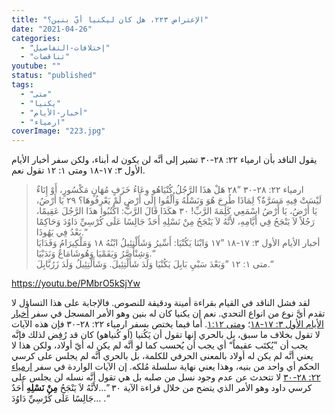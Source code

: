 ```yaml
---
title: "الإعتراض ٢٢٣، هل كان ليكنيا أيّ بنين؟"
date: "2021-04-26"
categories: 
  - "إختلافات-التفاصيل"
  - "تناقضات"
youtube: ""
status: "published"
tags: 
  - "متى"
  - "يكنيا"
  - "أخبار-الأيام"
  - "ارمياء"
coverImage: "223.jpg"
---
```


يقول الناقد بأن ارمياء ٢٢: ٢٨-٣٠ تشير إلى أنَّه لن يكون له أبناء، ولكن سفر أخبار الأيام الأول ٣: ١٧-١٨ ومتى ١: ١٢ تقول نعم.

> ارمياء ٢٢: ٢٨-٣٠ ”٢٨ هَلْ هذَا الرَّجُلُ كُنْيَاهُو وِعَاءُ خَزَفٍ مُهَانٍ مَكْسُورٍ، أَوْ إِنَاءٌ لَيْسَتْ فِيهِ مَسَرَّةٌ؟ لِمَاذَا طُرِحَ هُوَ وَنَسْلُهُ وَأُلْقُوا إِلَى أَرْضٍ لَمْ يَعْرِفُوهَا؟ ٢٩ يَا أَرْضُ، يَا أَرْضُ، يَا أَرْضُ اسْمَعِي كَلِمَةَ الرَّبِّ! ٣٠ هكَذَا قَالَ الرَّبُّ: اكْتُبُوا هذَا الرَّجُلَ عَقِيمًا، رَجُلاً لاَ يَنْجَحُ فِي أَيَّامِهِ، لأَنَّهُ لاَ يَنْجَحُ مِنْ نَسْلِهِ أَحَدٌ جَالِسًا عَلَى كُرْسِيِّ دَاوُدَ وَحَاكِمًا بَعْدُ فِي يَهُوذَا.“  
> أخبار الأيام الأول ٣: ١٧-١٨ ”١٧ وَابْنَا يَكُنْيَا: أَسِّيرُ وَشَأَلْتِئِيلُ ابْنُهُ ١٨ وَمَلْكِيرَامُ وَفَدَايَا وَشِنْأَصَّرُ وَيَقَمْيَا وَهُوشَامَاعُ وَنَدَبْيَا.“  
> متى ١: ١٢ ”وَبَعْدَ سَبْيِ بَابِلَ يَكُنْيَا وَلَدَ شَأَلْتِئِيلَ. وَشَأَلْتِئِيلُ وَلَدَ زَرُبَّابِلَ.“

https://youtu.be/PMbrO5kSjYw

لقد فشل الناقد في القيام بقراءة أمينة ودقيقة للنصوص. فالإجابة على هذا التساؤل لا تقدم أيَّ نوع من انواع التحدي. نعم إن يكنيا كان له بنين وهو الأمر المسجل في سفر [أخبار الأيام الأول ٣: ١٧-١٨](https://www.bible.com/bible/67/1ch.3.17-18)؛ و[متى ١:١٢](https://www.bible.com/67/mat.12.1). أما فيما يختص بسفر ارمياء ٢٢: ٢٨-٣٠ فإن هذه الآيات لا تقول بخلاف ما سبق، بل بالحري إنها تقول أن يَكُنيا (أو كُنياهو) كان قد رُفِض لذلك فإنَّه يجب أن ”يُكتَب عقيماً“ أي يجب أن يُحسب كما لو أنَّه لم يكن له أيّ أولاد، ولكن هذا لا يعني أنَّه لم يكن له أولاد بالمعنى الحرفي للكلمة، بل بالحري أنَّه لم يجلس على كرسي الحكم أي واحد من بنيه، وهذا يعني نهاية سلسلة مُلكه. إن الآيات الواردة في سفر [ارمياء ٢٢: ٢٨-٣٠](https://www.bible.com/bible/67/jer.22.28-30.المشتركة) لا تتحدث عن عدم وجود نسل من صلبه بل هي تقول أنَّه نسله لن يجلس على كرسي داود وهو الأمر الذي يتضح من خلال قراءة الآية ٣٠ ”…لأَنَّهُ لاَ يَنْجَحُ **مِنْ نَسْلِهِ** أَحَدٌ جَالِسًا عَلَى كُرْسِيِّ دَاوُدَ… .“
